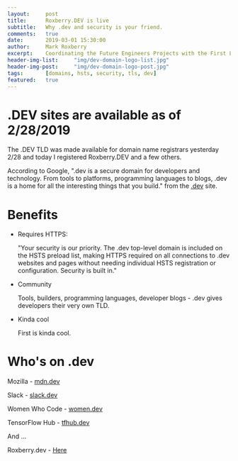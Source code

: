 ```yaml
---
layout:     post
title:      Roxberry.DEV is live
subtitle:   Why .dev and security is your friend.
comments:   true
date:       2019-03-01 15:30:00
author:     Mark Roxberry
excerpt:    Coordinating the Future Engineers Projects with the First Lego League Into Orbit Challenge.
header-img-list:     "img/dev-domain-logo-list.jpg"
header-img-post:     "img/dev-domain-logo-post.jpg"
tags:       [domains, hsts, security, tls, dev]
featured:   true
---
```


# .DEV sites are available as of 2/28/2019

The .DEV TLD was made available for domain name registrars yesterday 2/28 and today I registered Roxberry.DEV and a few others.

According to Google, ".dev is a secure domain for developers and technology. From tools to platforms, programming languages to blogs, .dev is a home for all the interesting things that you build." from the [.dev](https://get.dev/) site.

# Benefits

* Requires HTTPS:

    "Your security is our priority. The .dev top-level domain is included on the HSTS preload list, making HTTPS required on all connections to .dev websites and pages without needing individual HSTS registration or configuration. Security is built in."

* Community

    Tools, builders, programming languages, developer blogs - .dev gives developers their very own TLD.

* Kinda cool

    First is kinda cool.

# Who's on .dev

Mozilla - [mdn.dev](https://mdn.dev)

Slack - [slack.dev](https://slack.dev)

Women Who Code - [women.dev](https://women.dev)

TensorFlow Hub - [tfhub.dev](https://tfhub.dev)

And ...

Roxberry.dev - [Here](https://roxberry.dev)